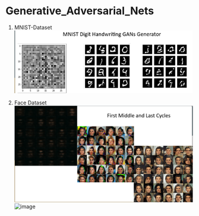 # Generative_Adversarial_Nets

1) MNIST-Dataset
![image](https://github.com/PLEX-GR00T/Generative_Adversarial_Nets/blob/main/MNIST_GAN.gif)

2) Face Dataset 
![image](https://github.com/PLEX-GR00T/Generative_Adversarial_Nets/blob/main/GAN_Faces_result.png)
![image](https://github.com/PLEX-GR00T/Generative_Adversarial_Nets/blob/main/GANs_faces_gif.gif)
